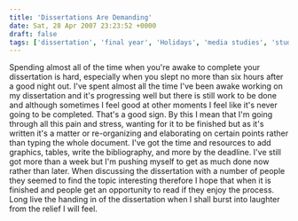 ```yaml
---
title: 'Dissertations Are Demanding'
date: Sat, 28 Apr 2007 23:23:52 +0000
draft: false
tags: ['dissertation', 'final year', 'Holidays', 'media studies', 'student life', 'university']
---
```


Spending almost all of the time when you're awake to complete your dissertation is hard, especially when you slept no more than six hours after a good night out. I've spent almost all the time I've been awake working on my dissertation and it's progressing well but there is still work to be done and although sometimes I feel good at other moments I feel like it's never going to be completed. That's a good sign. By this I mean that I'm going through all this pain and stress, wanting for it to be finished but as it's written it's a matter or re-organizing and elaborating on certain points rather than typing the whole document. I've got the time and resources to add graphics, tables, write the bibliography, and more by the deadline. I've still got more than a week but I'm pushing myself to get as much done now rather than later. When discussing the dissertation with a number of people they seemed to find the topic interesting therefore I hope that when it is finished and people get an opportunity to read if they enjoy the process. Long live the handing in of the dissertation when I shall burst into laughter from the relief I will feel.